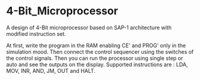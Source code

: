 # 4-Bit_Microprocessor
A design of 4-Bit microprocessor based on SAP-1 architecture with modified instruction set. 

At first, write the program in the RAM enabling CE' and PROG' only in the simulation mood. Then connect the control sequencer using the switches of the control signals. Then you can run the processor using single step or auto and see the outputs on the display. Supported instructions are : LDA, MOV, INR, AND, JM, OUT and HALT.
